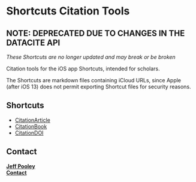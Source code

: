 # Shortcuts Citation Tools

## NOTE: DEPRECATED DUE TO CHANGES IN THE DATACITE API

*These Shortcuts are no longer updated and may break or be broken*

Citation tools for the iOS app Shortcuts, intended for scholars.

The Shortcuts are markdown files containing iCloud URLs, since Apple (after iOS 13) does not permit exporting Shortcut files for security reasons.

## Shortcuts

* [CitationArticle](https://github.com/jeffpooley/shortcuts-citation-tools/blob/master/CitationArticle_shortcut.md)
* [CitationBook](https://github.com/jeffpooley/shortcuts-citation-tools/blob/master/CitationBook_shortcut.md)
* [CitationDOI](https://github.com/jeffpooley/shortcuts-citation-tools/blob/master/CitationDOI_shortcut.md)

## Contact

**[Jeff Pooley](https://jeffpooley.com)**    
**[Contact](mailto:pooley@muhlenberg.edu)**    
